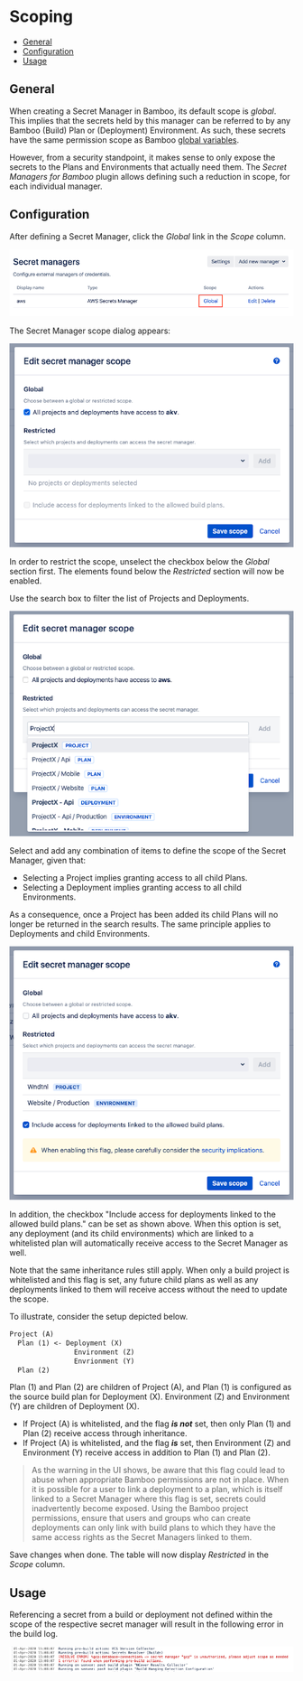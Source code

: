 # Scoping

- [General](/topics/scoping?id=general)
- [Configuration](/topics/scoping?id=configuration)
- [Usage](/topics/scoping?id=usage)

## General

When creating a Secret Manager in Bamboo, its default scope is *global*.
This implies that the secrets held by this manager can be referred to by any Bamboo (Build) Plan or (Deployment) Environment.
As such, these secrets have the same permission scope as Bamboo [global variables](https://confluence.atlassian.com/bamboo/defining-global-variables-289277112.html).

However, from a security standpoint, it makes sense to only expose the secrets to the Plans and Environments that actually need them.
The *Secret Managers for Bamboo* plugin allows defining such a reduction in scope, for each individual manager.

## Configuration

After defining a Secret Manager, click the *Global* link in the *Scope* column.

<kbd>![bamboo-scope-table-global](../_media/screenshots/bamboo_scope_table_global.png "Bamboo Scope Table Global")</kbd>

The Secret Manager scope dialog appears:

<kbd>![bamboo-scope-dialog-global](../_media/screenshots/bamboo_scope_dialog_global.png "Bamboo Scope Dialog Global")</kbd>

In order to restrict the scope, unselect the checkbox below the *Global* section first. The elements found below the *Restricted* section will now be enabled.

Use the search box to filter the list of Projects and Deployments.

<kbd>![bamboo-scope-dialog-search](../_media/screenshots/bamboo_scope_dialog_search.png "Bamboo Scope Dialog Search")</kbd>

Select and add any combination of items to define the scope of the Secret Manager, given that:

- Selecting a Project implies granting access to all child Plans.
- Selecting a Deployment implies granting access to all child Environments.

As a consequence, once a Project has been added its child Plans will no longer be returned in the search results. The same principle applies to Deployments and child Environments.

<kbd>![bamboo-scope-dialog-added](../_media/screenshots/bamboo_scope_dialog_added.png "Bamboo Scope Dialog Added")</kbd>

In addition, the checkbox "Include access for deployments linked to the allowed build plans." can be set as shown above. When this option is set,
any deployment (and its child environments) which are linked to a whitelisted plan will automatically receive access to the Secret Manager as well.

Note that the same inheritance rules still apply. When only a build project is whitelisted and this flag is set, any future child plans as well as any deployments linked to them
will receive access without the need to update the scope.

To illustrate, consider the setup depicted below. 

```
Project (A)
  Plan (1) <- Deployment (X)
                Environment (Z)
                Envrionment (Y)
  Plan (2)
```

Plan (1) and Plan (2) are children of Project (A), and Plan (1) is configured as the source build plan for Deployment (X). Environment (Z) and Environment (Y)
are children of Deployment (X).

- If Project (A) is whitelisted, and the flag ***is not*** set, then only Plan (1) and Plan (2) receive access through inheritance.
- If Project (A) is whitelisted, and the flag ***is*** set, then Environment (Z) and Environment (Y) receive access in addition to Plan (1) and Plan (2).

> As the warning in the UI shows, be aware that this flag could lead to abuse when appropriate Bamboo permissions are not in place.
> When it is possible for a user to link a deployment to a plan, which is itself linked to a Secret Manager where this flag is set, secrets could inadvertently
> become exposed. Using the Bamboo project permissions, ensure that users and groups who can create deployments can only link with build plans to which they have
> the same access rights as the Secret Managers linked to them.

Save changes when done. The table will now display *Restricted* in the *Scope* column.

## Usage

Referencing a secret from a build or deployment not defined within the scope of the respective secret manager will result in the following error in the build log.

<kbd>![bamboo-scope-build-error](../_media/screenshots/bamboo_scope_build_error.png "Bamboo Scope Build Error")</kbd>


